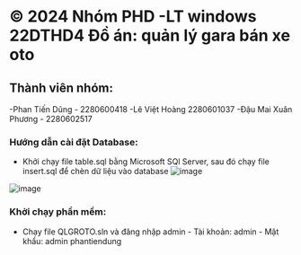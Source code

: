 # © 2024 Nhóm PHD -LT windows 22DTHD4  Đồ án:  quản lý gara bán xe oto
## Thành viên nhóm: 
-Phan Tiến Dũng - 2280600418
-Lê Việt Hoàng  2280601037
-Đậu Mai Xuân Phương - 2280602517


### Hướng dẫn cài đặt Database: 
+ Khởi chạy file table.sql bằng Microsoft SQl Server, sau đó chạy file insert.sql để chèn dữ liệu vào database
![image](https://cdn.discordapp.com/attachments/1147931325576265851/1326949777451122779/image.png?ex=678149c8&is=677ff848&hm=7064dd64369eb25b711609f2d7d107b0abf769f8461aef29330bc39e1037d52c&)

![image](https://user-images.githubusercontent.com/79294017/173834802-655ae32b-30d2-4e8f-8aea-59a4105775cb.png)

### Khởi chạy phần mềm:
+ Chạy file QLGROTO.sln và đăng nhập admin - Tài khoản: admin  -  Mật khẩu: admin
p h a n t i e n d u n g 
 
 

